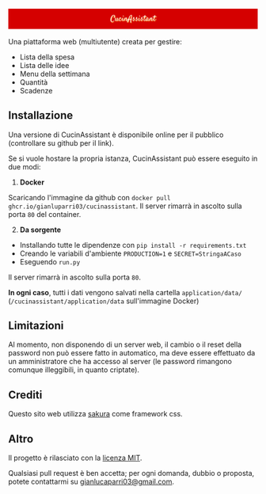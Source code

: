 ![CucinAssistant](application/static/banner.png)

Una piattaforma web (multiutente) creata per gestire:

- Lista della spesa
- Lista delle idee
- Menu della settimana
- Quantità
- Scadenze

## Installazione

Una versione di CucinAssistant è disponibile online per il pubblico (controllare su github per il link).

Se si vuole hostare la propria istanza, CucinAssistant può essere eseguito in due modi:

1. **Docker**

Scaricando l'immagine da github con `docker pull ghcr.io/gianluparri03/cucinassistant`.
Il server rimarrà in ascolto sulla porta `80` del container.


2. **Da sorgente**

- Installando tutte le dipendenze con `pip install -r requirements.txt`
- Creando le variabili d'ambiente `PRODUCTION=1` e `SECRET=StringaACaso`
- Eseguendo `run.py`

Il server rimarrà in ascolto sulla porta `80`.

**In ogni caso**, tutti i dati vengono salvati nella cartella `application/data/` (`/cucinassistant/application/data` sull'immagine Docker)

## Limitazioni

Al momento, non disponendo di un server web, il cambio o il reset della password non può essere fatto in automatico, ma deve
essere effettuato da un amministratore che ha accesso al server (le password rimangono comunque illeggibili, in quanto criptate).

## Crediti

Questo sito web utilizza [sakura](https://github.com/oxalorg/sakura) come framework css.

## Altro

Il progetto è rilasciato con la [licenza MIT](/blob/main/LICENSE).

Qualsiasi pull request è ben accetta; per ogni domanda, dubbio o proposta, potete contattarmi su <a href="mailto:gianluparri03@gmail.com?subject=[CucinAssistant]">gianlucaparri03@gmail.com</a>.
